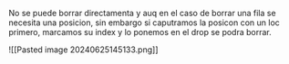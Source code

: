 No se puede borrar directamenta y auq en el caso de borrar una fila se necesita una posicion, sin embargo si caputramos la posicon con un loc primero, marcamos su index y lo ponemos en el drop se podra borrar.

![[Pasted image 20240625145133.png]]

